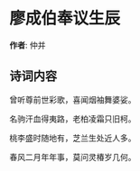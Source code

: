 # 廖成伯奉议生辰

**作者**: 仲并

## 诗词内容

曾听尊前世彩歌，喜闻烟袖舞婆娑。

名驹汗血得夷路，老柏凌霜只旧柯。

桃李盛时随地有，芝兰生处近人多。

春风二月年年事，莫问灵椿岁几何。

